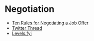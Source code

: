 # Negotiation

- [Ten Rules for Negotiating a Job Offer](https://haseebq.com/my-ten-rules-for-negotiating-a-job-offer/)
- [Twitter Thread](https://twitter.com/austinbelcak/status/1550104839991992320?s=11&t=wRMFfKbq945OdmJi4c0rbw)
- [Levels.fyi](https://www.levels.fyi)
